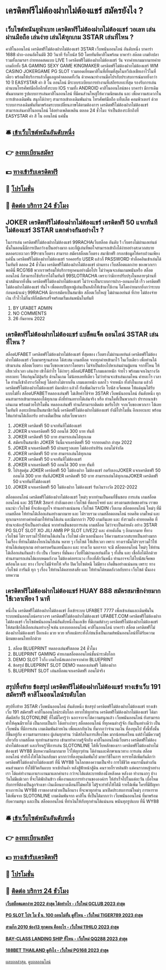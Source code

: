 # เครดิตฟรีไม่ต้องฝากไม่ต้องแชร์ สมัครยังไง ?
## เว็บไซต์พนันยูฟ่าเบท เครดิตฟรีไม่ต้องฝากไม่ต้องแชร์ วอเลท เล่นผ่านมือถือ เล่นง่าย เล่นได้ทุกเกม 3STAR เล่นที่ไหน ?
คาสิโนออนไลน์ เครดิตฟรีไม่ต้องฝากไม่ต้องแชร์ 3STAR เว็บพนันออนไลน์ อันดับหนึ่ง บาคาร่า 1688 ฝาก-ถอนอัตโนมัติ 30 วินาที รับโบนัส 50 โดยทันทีคาสิโนพร้อม บาคาร่า สล๊อต เกมยิงปลารวมทั้งเกมฯลฯ ถ่ายทอดสดแบบ LIVE 1 เครดิตฟรีไม่ต้องฝากไม่ต้องแชร์ วัน จากค่ายเกมมากมายค่ายเกมอีกทั้ง SA GAMING SEXY GAME KINGMAKER เครดิตฟรีไม่ต้องฝากไม่ต้องแชร์ WM CASINO JOKERGAME PG SLOT รวมยอดเยี่ยมคาสิโนที่เยี่ยมที่สุดในทวีปเอเชียเอาไว้ในที่เดียว พร้อมให้บริการแล้วก็ดูแลลูกค้าตลอดทั้งวัน ด้วยคณะทำงานมือโปรกับประสบการณ์มากยิ่งกว่า 10 ปี EASYSTAR ค่า สิ โน ออนไลน์ มีระบบระเบียบการทำงานที่เสถียรเยอะที่สุด รองรับการเล่น ผ่านบนโทรศัพท์มือถืออีกทั้งระบบ IOS รวมทั้ง ANDROID คาสิโนออนไลน์ของ บาคาร่า มีการเดิมพันมากมาย รูปแบบการเล่นคาสิโนออนไลน์ ที่มีคนส่วนใหญ่ให้ความนิยมเล่น และ เพื่อความสะดวกในการเข้าลงเดิมพัน สนุกได้ง่ายๆ สามารถเข้าลงเดิมพันผ่าน โทรศัพท์มือถือ แท็บเล็ต คอมพิวเตอร์ ด้วยระบบการลงเดิมพันที่มาพร้อมระบบเปลี่ยนภาษได้ตามต้องการ เครดิตฟรีไม่ต้องฝากไม่ต้องแชร์ สามารถเล่นคาสิโนออนไลน์ ได้อย่างเพลิดเพลิน ตลอด 24 ชั่วโมง จำเป็นต้องระลึกถึงที่ EASYSTAR ค่า สิ โน ออนไลน์ แค่นั้น

## 🛎 [เข้าเว็บไซต์พนันอันดับหนึ่ง](https://bit.ly/3SdLNi2)
## 👉 [ลงทะเบียนสมัคร](https://bit.ly/3SdLNi2)
## 💵 [ทางเข้ารับเครดิตฟรี](https://bit.ly/3dyRKHj)
## 👑 [โปรโมชั่น](https://bit.ly/3dyRKHj)
## 📱 [ติดต่อ บริการ 24 ชัวโมง](https://bit.ly/3dyRKHj)

## JOKER เครดิตฟรีไม่ต้องฝากไม่ต้องแชร์ เครดิตฟรี 50 แจกทันทีไม่ต้องแชร์ 3STAR แตกต่างกันอย่างไร ?
ในการเล่น เครดิตฟรีไม่ต้องฝากไม่ต้องแชร์ 99RACHAเว็บสล็อต อันดับ 1 เว็บตรงไม่ผ่านเอเย่นต์ นั้นในตอนนี้มีการเปิดกว้างเป็นอย่างมาก และก็ผู้เล่นที่พอใจสามารถเข้าถึงได้ง่ายอย่างสะดวกสบายตลอดระยะเวลา 99ราชาเว็บตรง สามารถ สมัครสล็อตเว็บตรง สมาชิกฟรี กรอกข้อมูลให้ครบถ้วนเพียงแค่นั้น เครดิตฟรีไม่ต้องฝากไม่ต้องแชร์ รอคอยรับ USER แล้วก็ PASSWORD ทำล็อคอินเข้าเล่นได้ในทันที ตลอด 24 ชั่วโมง เครดิตฟรีไม่ต้องฝากไม่ต้องแชร์ ผ่านทาง เว็บสล็อตแตกง่าย ของพวกเราพอดีนี่ RCG168 พวกเราพร้อมให้บริการทุกคนอย่างมือโปร ไม่ว่าคุณจะเล่นเกมพนันหรือ สล็อตออนไลน์ ก็สามารถใช้บริการได้ในทันที 99SLOTRACHA เพราะว่ามีการปรับปรุงในหลายๆด้านที่นำสมัยมากยิ่งขึ้น เครดิตฟรีไม่ต้องฝากไม่ต้องแชร์ ไม่ว่าจะเป็นระบบการฝาก-ถอนออโต้ เร็ว เครดิตฟรีไม่ต้องฝากไม่ต้องแชร์ ทันใจ เพื่อตอบปัญหาผู้เล่นเป็นหลักให้เข้ามาใช้งาน ได้โดยง่ายมากยิ่งกว่าระบบก่อนหน้าแน่ๆ 99RACHA มีการสมัครเป็นสมาชิก สล็อตเว็บใหญ่ ไม่ผ่านเอเย่นต์ ที่ง่าย ไม่ต้องจ่ายเงิน เร็วไวไม่กี่นาทีก็สมัครเสร็จพร้อมเริ่มเล่นพนันในทันที
1. BY UFABET ADMIN
2. NO COMMENTS
3. 26 กันยายน 2022

## เครดิตฟรีไม่ต้องฝากไม่ต้องแชร์ แบล็คแจ็ค ออนไลน์ 3STAR เล่นที่ไหน ?
สล็อตUFABET เครดิตฟรีไม่ต้องฝากไม่ต้องแชร์ ที่สุดของ เว็บตรงไม่ผ่านเอเย่นต์ เครดิตฟรีไม่ต้องฝากไม่ต้องแชร์ เว็บมาตรฐานสากล ได้สะสม เกมสล็อต จากทุกค่ายเข้ามาไว้ ในเว็บเดียว เพื่อท่านได้เข้ามาเล่น สล็อตเว็บตรง บนเว็บของพวกเราโดยตรง ไม่จำเป็นต้องไปหาเล่นผ่านผู้แทน จากที่ไหน ให้เสียเวล่ำเวลา เล่นง่าย เข้าได้กำไร ได้ง่ายๆ สล็อตUFABETเกมแตกหนัก จ่ายไว พร้อมแจกเงินรางวัล เยอะแยะ ให้แก่คุณได้ลุ้นรับ ด้านในเกม ไม่น้อยเลยทีเดียว ไม่ว่าท่านจะเข้าเล่นเกมไหน ค่ายอะไร เวลาใด ท่านก็เข้าถึงรางวัลใหญ่ ได้อย่างไม่ยากเย็น เกมแตกหนัก แตกไว จ่ายหนัก ทั้งยังในเกม แล้วก็ เครดิตฟรีไม่ต้องฝากไม่ต้องแชร์ ผิดกติกา แล้วก็ ยังเพิ่มเงินรางวัล โบนัส แจ็คพอต ให้แด่คุณได้รับแบบไม่ยั้ง สล็อตUFABETทดลองเล่นฟรี ไม่เสียค่าใช้จ่าย 3STAR เว็บพนันออนไลน์ อันดับหนึ่ง ทุกคนสามารถเข้ามาทดลองได้ทุกเกม ดังที่ท่านอยากได้เล่นจริง หรือ ท่านใดที่เป็นพวกเก่า ปรารถนาเข้าเล่นเกม พร้อมด้วยโปรโมชั่น ทดลองเล่นฟรี ท่านก็สามารถติดต่อ ขอรับโปร จากเว็บของพวกเรา ได้เลยในทันที ลงทะเบียนเป็นสมาชิกวันนี้ เครดิตฟรีไม่ต้องฝากไม่ต้องแชร์ ยังมีโปรโมชั่น อีกเยอะแยะ พร้อมให้แก่ท่านได้เลือกรับ อย่างเต็มเปี่ยม กลับเว็บพวกเรา
1. JOKER เครดิตฟรี 50 แจกทันทีไม่ต้องแชร์
2. JOKER แจกเครดิตฟรี 50 ถอนได้ 300 บาท ทันที
3. JOKER เครดิตฟรี 50 บาท สามารถเล่นได้ทุกเกม
4. สมัครเป็นสมาชิก JOKER วันนี้แจกเครดิตฟรี 50 จากยอดฝาก ล่าสุด 2022
5. JOKER แจกเครดิตฟรี 50 ผ่านทรูวอเลท ไม่ต้องทำเทิร์น ถอนไม่จำกัด
6. JOKER เครดิตฟรี 50 บาท สามารถเล่นได้ทุกเกม
7. JOKER เครดิตฟรี 50 แจกทันทีไม่ต้องแชร์
8. JOKER แจกเครดิตฟรี 50 ถอนได้ 300 บาท ทันที
9. โปรสุดคุ้ม JOKER เครดิตฟรี 50 ไม่ต้องฝาก ไม่ต้องแชร์ กดรับเองJOKER แจกเครดิตฟรี 50 ถอนได้ 300 บาท ทันทีJOKER เครดิตฟรี 50 บาท สามารถเล่นได้ทุกเกมJOKER เครดิตฟรี 50 แจกทันทีไม่ต้องแชร์
10. JOKER แจกเครดิตฟรี 50 ไม่ต้องฝาก ไม่ต้องแชร์ รับเงินรางวัล 2022-2022

สล็อตออนไลน์ เครดิตฟรีไม่ต้องฝากไม่ต้องแชร์ ใหม่ๆ หากท่านเป็นคนที่ชื่นชอบ การเล่น เกมสล็อตออนไลน์ และ 3STAR 3สตาร์ กำลังมองหา เว็บไซต์ ที่ตอบโจทย์ และ ตรงตามสเปคของท่าน เราขอแนะนำ เว็บไซต์ ที่จะต้องถูกใจ ท่านอย่างแน่นอน เว็บไซต์ TAIDIN เว็บเกม สล็อตออนไลน์ ใหม่ๆ ที่มี เกมสล็อต ให้ท่านได้เลือกเล่นอย่างมากมาย และ ได้รวบรวม เกมสล็อตออนไลน์ ยอดฮิต เกมใหม่ และ ทุกเกมจากทางค่ายดังมาให้ท่านได้เล่น และมีมากกว่า 700 เกมกันเลย และ ยังรวมถึง ค่ายยอดฮิต ที่ท่านจะต้องรู้จักเป็นอย่างดีแน่ หากท่านชื่นชอบการเล่น เกมสล็อต ไม่ว่าจะเป็นค่ายดัง อย่าง 3STAR PG SLOT SLOT XO JILI AMB PP SLOT LIVE22 และ ค่ายดังอื่น ๆ อีกมากมาย ที่ทาง เว็บไซต์ ได้รวบรวมไว้ให้ท่านได้เล่นใน เว็บไซต์ เดียวเลยนั้นเอง ให้ความสะดวกสบายเป็นอย่างมาก ในเรื่อง ที่ท่านไม่ต้องโยกเงินไปเล่น หลาย ๆ เว็บไซต์ ให้เสียเวลา เพราะ ทางเรานั้นได้รวบรวมไว้ให้ท่านได้เล่นทุกเกม อย่างครบครันเลยนั้นเอง และ ทางเว็บ นอกจาก จะมี สล็อตออนไลน์ ใหม่ๆ ให้ท่านได้เลือกเล่นกันแล้ว ยัง เป็น เว็บตรง ที่มั่นคง เว็บที่ไม่ผ่านเอเย่นต์ใด ๆ ทั้งสิ้น และ เชื่อถือได้อีกด้วย ท่านสามารถเล่นได้แบบหมดกังวล ไม่ต้องค่อยระแวง เรื่องที่สักวันหนึ่ง ท่านอาจจะได้โบนัสแจ็คพอตก้อนโต และ ทาง เว็บจะไม่มีจ่ายให้ หรือ ปิดเว็บไซต์หนี ไม่มีทาง เกิดขึ้นอย่างแน่นอน เพราะ ทาง เว็บไซต์ การันตี ทุก ๆ เรื่อง ให้ท่านได้คลายสงสัย และ ให้ท่านได้หมดกังวลกับทาง เว็บไซต์ นั้นเอง
บทความ

## เครดิตฟรีไม่ต้องฝากไม่ต้องแชร์ HUAY 888 สมัครสมาชิกง่ายมาก ใช้เวลาเพียง 1 นาที
หนึ่งใน เครดิตฟรีไม่ต้องฝากไม่ต้องแชร์ ลิ้งเข้าระบบ UFABET 7777 เพื่อเข้าเล่นและเดิมพันในระบบพนันออนไลน์ครบวงจร เครดิตฟรีไม่ต้องฝากไม่ต้องแชร์ UFABET.COM เครดิตฟรีไม่ต้องฝากไม่ต้องแชร์ เว็บไซต์พนันออนไลน์อันดับหนึ่งในเอเชีย ที่มีเกมส์ต่างๆ เครดิตฟรีไม่ต้องฝากไม่ต้องแชร์ ให้สมาชิกได้เลือกเล่นอย่างจุใจเช่น แทงบอลออนไลน์ คาสิโนออนไลน์ บาคาร่า สล็อต เครดิตฟรีไม่ต้องฝากไม่ต้องแชร์ ป็อกเด้ง มวย หวย หรือแม้กระทั่งไก่ชนซึ่งเป็นเกมส์พนันออนไลน์ที่ได้รับความนิยมของคนไทยอีกด้วย
1. สล็อต BLUEPRINT ทดลองเล่นฟรีตลอด 24 ชั่วโมง
2. BLUEPRINT GAMING ค่ายเกมสล็อตออนไลน์ชั้นนำระดับโลก
3. DEMO SLOT ไวกิ้ง เกมโบนัสแตกง่ายจากค่าย BLUEPRINT
4. ข้อสรุป BLUEPRINT SLOT DEMO ทดลองเล่นฟรี ไม่ต้องฝาก
5. BLUEPRINT SLOT เล่นสล็อตแจกเครดิตฟรี ถอนได้จริง

## สรุปทิ้งท้าย ข้อสรุป เครดิตฟรีไม่ต้องฝากไม่ต้องแชร์ ทางเข้าเว็บ 191 สมัครฟรี คาสิโนออนไลน์ระดับโลก
สรุปทิ้งท้าย 3STAR เว็บพนันออนไลน์ อันดับหนึ่ง ข้อสรุป เครดิตฟรีไม่ต้องฝากไม่ต้องแชร์ ทางเข้าเว็บ 191 สมัครฟรี คาสิโนออนไลน์ระดับโลก อยากให้ทุกท่าน เครดิตฟรีไม่ต้องฝากไม่ต้องแชร์ ได้มาสัมผัสกับ SLOTONLINE ที่ไม่มีใครรู้ว่า นอกจากจะได้ความสนุกแล้ว เว็บพนันออนไลน์ ยังสามารถทำให้คุณมีรายได้ เป็นกอบเป็นกำ ได้อย่างง่ายๆ สล็อตออนไลน์ ที่ทุกคนต่างรู้จัก กันเป็นอย่างดีว่า เป็นเว็บพนัน ที่มีการเล่น เกมเดิมพันด้วยเงิน เพื่อแลกกับเงิน ที่มากกว่าจำนวนเงิน ที่ลงทุนไป ทั้งนี้ทั้งนั้น ก็ขึ้นอยู่กับ ความสามารถของ ผู้เล่นทุกท่าน ว่ามีสกิลในการเสี่ยงโชค มากน้อยแค่ไหน แต่ถ้าไม่มีความรู้เกี่ยวกับ เกมสล็อต ทุกท่านสามารถ เข้ามาทำความรู้จักกับ คาสิโนออนไลน์เว็บตรง เครดิตฟรีไม่ต้องฝากไม่ต้องแชร์ และเรียนรู้วิธีการเล่น SLOTONLINE ได้ที่เว็บหลักของเรา เครดิตฟรีไม่ต้องฝากไม่ต้องแชร์ WY88 มีบทความอีกมากมาย ไว้ให้ทุกๆท่าน ได้อ่านและศึกษาแนวทาง การเล่น สล็อตออนไลน์ ทำยังไงให้ได้เงินกลับมา มากกว่าที่ลงทุนเดิมพันไป มาหาวิธีในการ หารายได้เพิ่มกันดีกว่า เครดิตฟรีไม่ต้องฝากไม่ต้องแชร์ ที่นี่ WY88
ในโลกของความเป็นจริง การใช้ชีวิต คนเรานั้นต่างกัน คนส่วนมาก ยังใช้ชีวิตกันแบบ หาเช้ากินค่ำ หลังสู้ฟ้าหน้าสู้ดิน คนรวยก็รวยล้นฟ้า แต่คนรากหญ้าอย่างเรา ได้แค่ทำงานเอาแรงงานมาแลกค่าแรง กว่าจะได้แต่ละบาทต้องนั่งหลังคด หลังงอ ทำงานงกๆ บ้างวันไม่มีแม้เวลา ที่จะได้พักกินข้าว เพื่องานและการทำงานขององค์กร ให้สำเร็จไปในแต่ละวัน เบื่อไหม กับการที่ต้องเป็นลูกจ้างเขา เงินเดือนบางเดือนก็ไม่พอใช้ ไม่รู้จะทำยังให้ได้มี รายได้เพิ่ม ใครที่มีปัญหาทางการเงิน WY88 เราขออาสาช่วยเป็นอีกแรง ที่จะพาทุกท่าน มาเปิดประสบการณ์ใหม่ๆ การหารายได้เพิ่มจาก SLOTONLINE เกมเดิมพันจาก คาสิโน ที่เป็นได้มากกว่า เว็บพนันออนไลน์ ที่มาพร้อมกับความสนุก และเป็น สล็อตออนไลน์ ที่ทำเงินให้กับทุกท่านได้แน่นอน พนันทุกรูปแบบ ที่นี่ WY88

## 🛎 [เข้าเว็บไซต์พนันอันดับหนึ่ง](https://bit.ly/3SdLNi2)
## 👉 [ลงทะเบียนสมัคร](https://bit.ly/3SdLNi2)
## 💵 [ทางเข้ารับเครดิตฟรี](https://bit.ly/3dyRKHj)
## 👑 [โปรโมชั่น](https://bit.ly/3dyRKHj)
## 📱 [ติดต่อ บริการ 24 ชัวโมง](https://bit.ly/3dyRKHj)

#### [เว็บสล็อตแตกง่าย 2022 ล่าสุด ได้อย่างไร - เว็บใหม่ GCLUB 2023 ล่าสุด](https://atom.io/themes/เว็บสล็อตแตกง่าย%202022%20ล่าสุด%20ได้อย่างไร%20-%20เว็บใหม่%20gclub%202023%20ล่าสุด)
#### [PG SLOT โปร โม ชั่ น. 100 ถอนไม่อั้น ดูที่ไหน - เว็บใหม่ TIGER789 2023 ล่าสุด](https://atom.io/themes/pg%20slot%20โปร%20โม%20ชั่%20น.%20100%20ถอนไม่อั้น%20ดูที่ไหน%20-%20เว็บใหม่%20tiger789%202023%20ล่าสุด)
#### [สามก๊ก 2010 ช่อง13 ทุกตอน คืออะไร - เว็บใหม่ 11HILO 2023 ล่าสุด](https://atom.io/themes/สามก๊ก%202010%20ช่อง13%20ทุกตอน%20คืออะไร%20-%20เว็บใหม่%2011hilo%202023%20ล่าสุด)
#### [BAY-CLASS LANDING SHIP ที่ไหน - เว็บใหม่ QQ288 2023 ล่าสุด](https://atom.io/themes/bay-class%20landing%20ship%20ที่ไหน%20-%20เว็บใหม่%20qq288%202023%20ล่าสุด)
#### [188BET THAILAND ดูยังไง - เว็บใหม่ PG168 2023 ล่าสุด](https://atom.io/themes/188bet%20thailand%20ดูยังไง%20-%20เว็บใหม่%20pg168%202023%20ล่าสุด)

[ผลบอลล่าสุด](https://siamsport.tv "ผลบอลล่าสุด"), [ดูบอลออนไลน์](https://siamsport.tv/ดูบอลสด "ดูบอลออนไลน์")